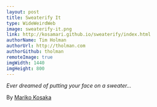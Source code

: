 ```yaml
---
layout: post
title: Sweaterify It
type: WideWeirdWeb
image: sweaterify-it.png
link: http://kosamari.github.io/sweaterify/index.html
authorName: Tim Holman
authorUrl: http://tholman.com
authorGithub: tholman
remoteImage: true
imgWidth: 1440
imgHeight: 800
---
```


_Ever dreamed of putting your face on a sweater..._

By [Mariko Kosaka](http://www.kosamari.com)

